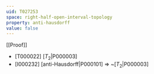 ```yaml
---
uid: T027253
space: right-half-open-interval-topology
property: anti-hausdorff
value: false
---
```

[[Proof]]

* [T000022] [$T_2$|P000003]
* [I000232] [anti-Hausdorff|P000101] => ~[$T_2$|P000003]

